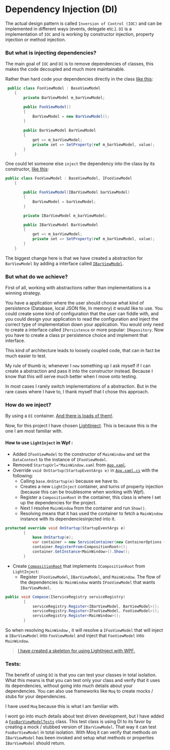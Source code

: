 # Dependency Injection (DI)
The actual design pattern is called ``Inversion of Control (IOC)`` and can be implemented in different ways (events, 
delegate etc.). ``DI`` is a implementation of `IOC` and is working by constructor injection, property injection or 
method 
injection.

### But what is injecting dependencies?
The main goal of ``IOC`` and `DI` is to remove dependencies of classes, this makes the code decoupled and much 
more maintainable. 

Rather than hard code your dependencies directly in the class [like this](ViewModels/NoDependencyInjection/FooViewModel.cs):

```c#
 public class FooViewModel : BaseViewModel
    {
        private BarViewModel m_barViewModel;

        public FooViewModel()
        {
            BarViewModel = new BarViewModel();
        }
        
        public BarViewModel BarViewModel    
        {
            get => m_barViewModel;
            private set => SetProperty(ref m_barViewModel, value);
        }
    }
```

One could let someone else `inject` the dependency into the class by its constructor, [like this](ViewModels/DependencyInjection/FooViewModel.cs):

````c#
public class FooViewModel : BaseViewModel, IFooViewModel
    {

        public FooViewModel(IBarViewModel barViewModel)
        {
            BarViewModel = barViewModel;
        }

        private IBarViewModel m_barViewModel;

        public IBarViewModel BarViewModel
        {
            get => m_barViewModel;
            private set => SetProperty(ref m_barViewModel, value);
        }
    }
````

The biggest change here is that we have created a abstraction for `BarViewModel` by adding a interface called 
[`IBarViewModel`](ViewModels/DependencyInjection/Interfaces/IBarViewModel.cs).

### But what do we achieve?
First of all, working with abstractions rather than implementations is a winning strategy. 

You have a application where the user should choose what kind of persistence (Database, local JSON file, In memory) it 
would like to use. You could create some kind of configuration that the user can fiddle with, and you could design your 
application to read the configuration and inject the correct type of implementation down your application. You would
only need to create a interface called `IPersistence` or more popular: `IRepository`. Now you have to create a 
class pr persistence choice and implement that interface.

This kind of architecture leads to loosely coupled code, that can in fact be much easier to test.

My rule of thumb is; whenever I `new` something up I ask myself if I can create a abstraction and pass it into the 
constructor instead. Because I know that this will serve much better when I move onto testing. 

In most cases I rarely switch implementations of a abstraction. But in the rare cases where I have to, I thank myself
 that I chose this approach.
 
 ### How do we inject?
By using a `DI` container. [And there is loads of them!](https://www.hanselman.com/blog/ListOfNETDependencyInjectionContainersIOC.aspx). 

Now, for this project I have chosen [LightInject](https://www.lightinject.net/). This is because this is the one I am
 most familiar with.
 
#### How to use `LightInject` in Wpf :
 * Added `IFooViewModel` to the constructor of `MainWindow` and set the `DataContext` to the instance of 
 `IFooViewModel`.
 * Removed `StartupUrl="MainWindow.xaml` from [`App.xaml`](App.xaml).
 * Override `void OnStartup(StartupEventArgs e)` in [`App.xaml.cs`](App.xaml.cs) with the following:
   * Calling `base.OnStartup(e)` because we have to. 
   * Creates a new `LightInject` container, and turns of property injection (because this can be troublesome when working with Wpf). 
   * Register a `CompositionRoot` in the container, this class is where I set up the dependencies for the project. 
   * Next I resolve `MainWindow` from the container and run `Show()`. 
   * Resolving means that it has used the container to fetch a `MainWindow` instance with its dependenciesinjected into it.
 ```c#
 protected override void OnStartup(StartupEventArgs e)
         {
             base.OnStartup(e);
             var container = new ServiceContainer(new ContainerOptions { EnablePropertyInjection = false });
             container.RegisterFrom<CompositionRoot>();
             container.GetInstance<MainWindow>().Show();
         }
 ```
 
* Create [`CompositionRoot`](CompositionRoot.cs) that implements `ICompositionRoot` from `LightInject`:
  * Register ``IFooViewModel``, ``IBarViewModel``, and `MainWindow`. The flow of the dependencies is: 
``MainWindow`` wants `IFooViewModel` that wants `IBarViewModel`.
```c#
public void Compose(IServiceRegistry serviceRegistry)
        {
            serviceRegistry.Register<IBarViewModel, BarViewModel>();
            serviceRegistry.Register<IFooViewModel, FooViewModel>();
            serviceRegistry.Register<MainWindow>();
        }
```
So when resolving `MainWindow` , it will resolve a `IFooViewModel` that will inject a `IBarViewModel` into 
`FooViewModel` and inject that `FooViewModel` into `MainWindow`.



> [I have created a skeleton for using LightInject with WPF.](https://github.com/haavamoa/LightInject.WPF.Skeleton)

### Tests:
The benefit of using ``DI`` is that you can test your classes in total isolation. What this means is that you can 
test only your class and verify that it uses its dependencies, without going into much details about your dependencies.
You can also use frameworks like ``Moq`` to create mocks / stubs for your dependencies.

I have used ``Moq`` because this is what I am familiar with. 

I wont go into much details about test driven development, but I have added a [`FooBarViewModelTests`](Tests/FooBarViewModelTests.cs) class.
This test class is using DI to its favor by creating a mock / stubbed version of `IBarViewModel`. That way it can test `FooBarViewModel` in total isolation.
With Moq it can verify that methods on `IBarViewModel` has been invoked and setup what methods or properties `IBarViewModel` should return.
 
 
 
  
